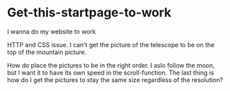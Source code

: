 # Get-this-startpage-to-work
I wanna do my website to work

HTTP and CSS issue. I can't get the picture of the telescope to be on the top of the mountain picture.

How do place the pictures to be in the right order. I aslo follow the moon, but I want it to have its own speed in the scroll-function. The last thing is how do I get the pictures to stay the same size regardless of the resolution?
